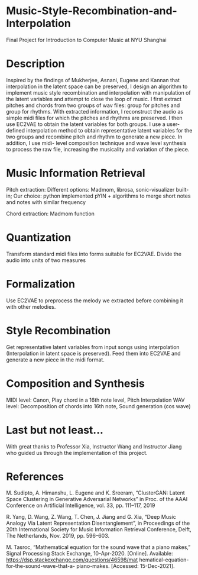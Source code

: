 # Music-Style-Recombination-and-Interpolation
Final Project for Introduction to Computer Music at NYU Shanghai

# Description
Inspired by the findings of Mukherjee, Asnani, Eugene and Kannan that interpolation in the latent space can be preserved, I design an algorithm to implement music style recombination and interpolation with manipulation of the latent variables and attempt to close the loop of music. I first extract pitches and chords from two groups of wav files: group for pitches and group for rhythms. With extracted information, I reconstruct the audio as simple midi files for which the pitches and rhythms are preserved. I then use EC2VAE to obtain the latent variables for both groups. I use a user-defined interpolation method to obtain representative latent variables for the two groups and recombine pitch and rhythm to generate a new piece. In addition, I use midi- level composition technique and wave level synthesis to process the raw file, increasing the musicality and variation of the piece.

# Music Information Retrieval
Pitch extraction: Different options: Madmom, librosa, sonic-visualizer built-in; Our choice: python implemented pYIN + algorithms to merge short notes and notes with similar frequency

Chord extraction: Madmom function

# Quantization
Transform standard midi files into forms suitable for EC2VAE. Divide the audio into units of two measures

# Formalization
Use EC2VAE to preprocess the melody we extracted before combining it with other melodies.

# Style Recombination
Get representative latent variables from input songs using interpolation (Interpolation in latent space is preserved).
Feed them into EC2VAE and generate a new piece in the midi format.

# Composition and Synthesis
MIDI level: Canon, Play chord in a 16th note level, Pitch Interpolation
WAV level: Decomposition of chords into 16th note, Sound generation (cos wave)

# Last but not least...
With great thanks to Professor Xia, Instructor Wang and Instructor Jiang who guided us through the implementation of this project.

# References
M. Sudipto, A. Himanshu, L. Eugene and K. Sreeram, “ClusterGAN: Latent Space Clustering in Generative Adversarial Networks” in Proc. of the AAAI Conference on Artificial Intelligence, vol. 33, pp. 111–117, 2019

R. Yang, D. Wang, Z. Wang, T. Chen, J. Jiang and G. Xia, “Deep Music Analogy Via Latent Representation Disentanglement”, in Proceedings of the 20th International Society for Music Information Retrieval Conference, Delft, The Netherlands, Nov. 2019, pp. 596–603.

M. Tasroc, “Mathematical equation for the sound wave that a piano makes,” Signal Processing Stack Exchange, 10-Apr-2020. [Online]. Available: https://dsp.stackexchange.com/questions/46598/mat hematical-equation-for-the-sound-wave-that-a- piano-makes. [Accessed: 15-Dec-2021].


